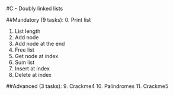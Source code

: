 #C - Doubly linked lists

##Mandatory (9 tasks):
0. Print list
1. List length
2. Add node
3. Add node at the end
4. Free list
5. Get node at index
6. Sum list
7. Insert at index
8. Delete at index

##Advanced (3 tasks):
9. Crackme4
10. Palindromes
11. Crackme5
